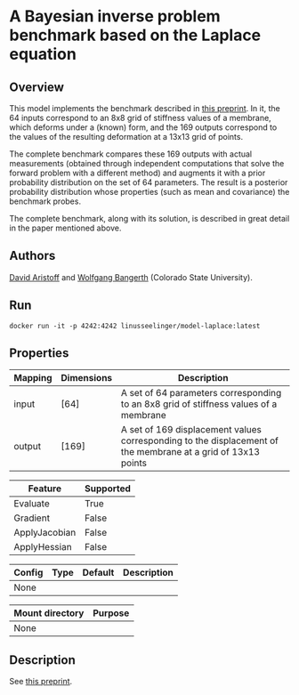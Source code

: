 # A Bayesian inverse problem benchmark based on the Laplace equation
## Overview

This model implements the benchmark described in [this
preprint](https://arxiv.org/abs/2102.07263). In it, the 64 inputs
correspond to an 8x8 grid of stiffness values of a membrane, which
deforms under a (known) form, and the 169 outputs correspond to the
values of the resulting deformation at a 13x13 grid of points.

The complete benchmark compares these 169 outputs with actual
measurements (obtained through independent computations that solve the
forward problem with a different method) and augments it with a prior
probability distribution on the set of 64 parameters. The result is a
posterior probability distribution whose properties (such as mean and
covariance) the benchmark probes.

The complete benchmark, along with its solution, is described in great
detail in the paper mentioned above.

## Authors

[David Aristoff](mailto:David.Aristoff@colostate.edu) and
[Wolfgang Bangerth](mailto:bangerth@colostate.edu) (Colorado State University).

## Run
```
docker run -it -p 4242:4242 linusseelinger/model-laplace:latest
```

## Properties

Mapping | Dimensions | Description
---|---|---
input | [64] | A set of 64 parameters corresponding to an 8x8 grid of stiffness values of a membrane
output | [169] | A set of 169 displacement values corresponding to the displacement of the membrane at a grid of 13x13 points

Feature | Supported
---|---
Evaluate | True
Gradient | False
ApplyJacobian | False
ApplyHessian | False

Config | Type | Default | Description
---|---|---|---
None | | |

Mount directory | Purpose
---|---
None |

## Description

See [this preprint](https://arxiv.org/abs/2102.07263).